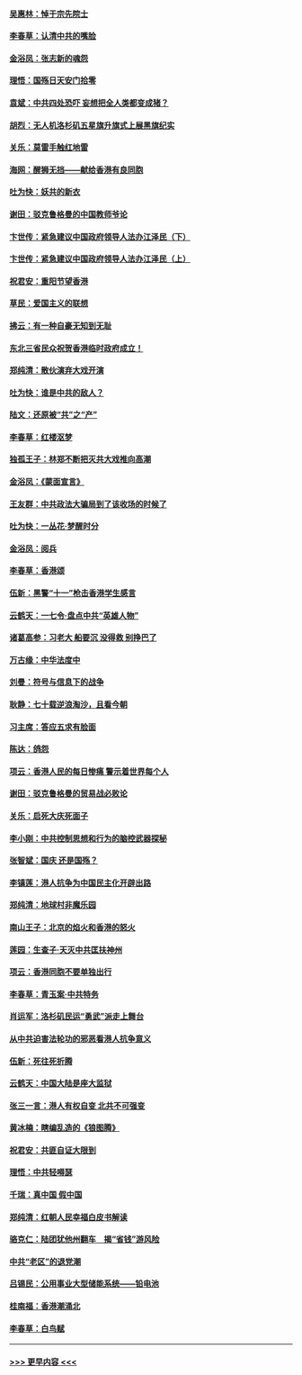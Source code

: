 #### [吴惠林：悼于宗先院士](../pages/nsc993/n11580283.md?t=10102211) 
#### [李春草：认清中共的嘴脸](../pages/nsc993/n11579954.md?t=10102211) 
#### [金浴凤：张志新的魂怨](../pages/nsc993/n11579913.md?t=10102211) 
#### [理悟：国殇日天安门拾零](../pages/nsc993/n11579843.md?t=10102211) 
#### [袁斌：中共四处恐吓 妄想把全人类都变成猪？](../pages/nsc993/n11579814.md?t=10102211) 
#### [胡烈：无人机洛杉矶五星旗升旗式上展黑旗纪实](../pages/nsc993/n11579322.md?t=10102211) 
#### [关乐：莫雷手触红地雷](../pages/nsc993/n11577862.md?t=10102211) 
#### [海网：醒狮无挡——献给香港有良同胞](../pages/nsc993/n11577835.md?t=10102211) 
#### [吐为快：妖共的新衣](../pages/nsc993/n11577575.md?t=10102211) 
#### [谢田：驳克鲁格曼的中国教师爷论](../pages/nsc993/n11575034.md?t=10102211) 
#### [卞世传：紧急建议中国政府领导人法办江泽民（下）](../pages/nsc993/n11573390.md?t=10102211) 
#### [卞世传：紧急建议中国政府领导人法办江泽民（上）](../pages/nsc993/n11573208.md?t=10102211) 
#### [祝君安：重阳节望香港](../pages/nsc993/n11573190.md?t=10102211) 
#### [草民：爱国主义的联想](../pages/nsc993/n11572333.md?t=10102211) 
#### [拂云：有一种自豪无知到无耻](../pages/nsc993/n11572006.md?t=10102211) 
#### [东北三省民众祝贺香港临时政府成立！](../pages/nsc993/n11571215.md?t=10102211) 
#### [郑纯清：散伙演弃大戏开演](../pages/nsc993/n11570826.md?t=10102211) 
#### [吐为快：谁是中共的敌人？](../pages/nsc993/n11570817.md?t=10102211) 
#### [陆文：还原被“共”之“产”](../pages/nsc993/n11570798.md?t=10102211) 
#### [李春草：红楼沤梦](../pages/nsc993/n11569673.md?t=10102211) 
#### [独孤王子：林郑不断把灭共大戏推向高潮](../pages/nsc993/n11569381.md?t=10102211) 
#### [金浴凤：《蒙面宣言》](../pages/nsc993/n11569368.md?t=10102211) 
#### [王友群：中共政法大骗局到了该收场的时候了](../pages/nsc993/n11568940.md?t=10102211) 
#### [吐为快：一丛花‧梦醒时分](../pages/nsc993/n11567491.md?t=10102211) 
#### [金浴凤：阅兵](../pages/nsc993/n11567454.md?t=10102211) 
#### [李春草：香港颂](../pages/nsc993/n11567444.md?t=10102211) 
#### [伍新：黑警“十一”枪击香港学生感言](../pages/nsc993/n11567426.md?t=10102211) 
#### [云鹤天：一七令‧盘点中共“英雄人物”](../pages/nsc993/n11567091.md?t=10102211) 
#### [诸葛高参：习老大 船要沉 没得救 别挣巴了](../pages/nsc993/n11566976.md?t=10102211) 
#### [万古缘：中华法度中](../pages/nsc993/n11566726.md?t=10102211) 
#### [刘曼：符号与信息下的战争](../pages/nsc993/n11564655.md?t=10102211) 
#### [耿静：七十载逆浪淘沙，且看今朝](../pages/nsc993/n11564520.md?t=10102211) 
#### [习主席：答应五求有脸面](../pages/nsc993/n11563953.md?t=10102211) 
#### [陈达：鸽怨](../pages/nsc993/n11561879.md?t=10102211) 
#### [项云：香港人民的每日惨痛  警示着世界每个人](../pages/nsc993/n11559273.md?t=10102211) 
#### [谢田：驳克鲁格曼的贸易战必败论](../pages/nsc993/n11555840.md?t=10102211) 
#### [关乐：启死大庆死面子](../pages/nsc993/n11556823.md?t=10102211) 
#### [李小刚：中共控制思想和行为的脑控武器探秘](../pages/nsc993/n11556776.md?t=10102211) 
#### [张智斌：国庆  还是国殇？](../pages/nsc993/n11556617.md?t=10102211) 
#### [李镇莲：港人抗争为中国民主化开辟出路](../pages/nsc993/n11556570.md?t=10102211) 
#### [郑纯清：地球村非魔乐园](../pages/nsc993/n11555415.md?t=10102211) 
#### [南山王子：北京的焰火和香港的怒火](../pages/nsc993/n11555318.md?t=10102211) 
#### [莲园：生查子·天灭中共匡扶神州](../pages/nsc993/n11555302.md?t=10102211) 
#### [项云：香港同胞不要单独出行](../pages/nsc993/n11555276.md?t=10102211) 
#### [李春草：青玉案‧中共特务](../pages/nsc993/n11552356.md?t=10102211) 
#### [肖运军：洛杉矶民运“勇武”派走上舞台](../pages/nsc993/n11551595.md?t=10102211) 
#### [从中共迫害法轮功的邪恶看港人抗争意义](../pages/nsc993/n11540858.md?t=10102211) 
#### [伍新：死往死折腾](../pages/nsc993/n11550174.md?t=10102211) 
#### [云鹤天：中国大陆是座大监狱](../pages/nsc993/n11550155.md?t=10102211) 
#### [张三一言：港人有权自变 北共不可强变](../pages/nsc993/n11550132.md?t=10102211) 
#### [黄冰楠：瞎编乱造的《狼图腾》](../pages/nsc993/n11550082.md?t=10102211) 
#### [祝君安：共匪自证大限到](../pages/nsc993/n11550041.md?t=10102211) 
#### [理悟：中共轻嘚瑟](../pages/nsc993/n11547978.md?t=10102211) 
#### [千瑞：真中国 假中国](../pages/nsc993/n11547865.md?t=10102211) 
#### [郑纯清：红朝人民幸福白皮书解读](../pages/nsc993/n11547499.md?t=10102211) 
#### [骆克仁：陆团犹他州翻车　揭“省钱”游风险](../pages/nsc993/n11546977.md?t=10102211) 
#### [中共“老区”的退党潮](../pages/nsc993/n11545995.md?t=10102211) 
#### [吕锡民：公用事业大型储能系统——铅电池](../pages/nsc993/n11545701.md?t=10102211) 
#### [桂南福：香港潮涌北](../pages/nsc993/n11545682.md?t=10102211) 
#### [李春草：白鸟赋](../pages/nsc993/n11545663.md?t=10102211) 

----
#### [ >>> 更早内容 <<< ](../indexes/nsc993-earlier.md)
